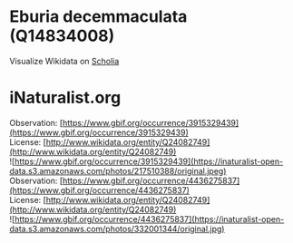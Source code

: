 
Eburia decemmaculata (Q14834008)
================================
  
Visualize Wikidata on [Scholia](https://scholia.toolforge.org/taxon/Q14834008)
# iNaturalist.org
  
Observation: [https://www.gbif.org/occurrence/3915329439](https://www.gbif.org/occurrence/3915329439)  
License: [http://www.wikidata.org/entity/Q24082749](http://www.wikidata.org/entity/Q24082749)  
![https://www.gbif.org/occurrence/3915329439](https://inaturalist-open-data.s3.amazonaws.com/photos/217510388/original.jpeg)  
Observation: [https://www.gbif.org/occurrence/4436275837](https://www.gbif.org/occurrence/4436275837)  
License: [http://www.wikidata.org/entity/Q24082749](http://www.wikidata.org/entity/Q24082749)  
![https://www.gbif.org/occurrence/4436275837](https://inaturalist-open-data.s3.amazonaws.com/photos/332001344/original.jpg)